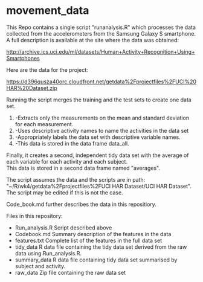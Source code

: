 # movement_data

This Repo contains a single script "runanalysis.R" which processes the data collected 
from the accelerometers from the Samsung Galaxy S smartphone. A full description is 
available at the site where the data was obtained:

http://archive.ics.uci.edu/ml/datasets/Human+Activity+Recognition+Using+Smartphones

Here are the data for the project:

https://d396qusza40orc.cloudfront.net/getdata%2Fprojectfiles%2FUCI%20HAR%20Dataset.zip

Running the script merges the training and the test sets to create one data set.
1.  -Extracts only the measurements on the mean and standard deviation for each measurement.
2.  -Uses descriptive activity names to name the activities in the data set
3.  -Appropriately labels the data set with descriptive variable names.
4.  -This data is stored in the data frame data_all.

Finally, it creates a second, independent tidy data set with the average of each variable for each activity and each subject.  
This data is stored in a second data frame named "averages".

The script assumes the data and the scripts are in path: "~/R/wk4/getdata%2Fprojectfiles%2FUCI HAR Dataset/UCI HAR Dataset". 
The script may be edited if this is not the case.

Code_book.md further describes the data in this repositiory.

Files in this repository:

* Run_analysis.R               Script described above
* Codebook.md                  Summary description of the features in the data
* features.txt                 Complete list of the features in the full data set
* tidy_data                    R data file containing the tidy data set derived from the raw data using Run_analysis.R. 
* summary_data                 R data file containing tidy data set summarised by subject and activity.
* raw_data                     Zip file containing the raw data set
